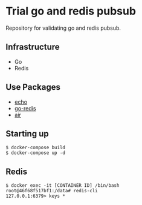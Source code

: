# Trial go and redis pubsub

Repository for validating go and redis pubsub.

## Infrastructure

- Go
- Redis

## Use Packages

- [echo](https://github.com/labstack/echo)
- [go-redis](https://github.com/go-redis/redis)
- [air](https://github.com/cosmtrek/air)

## Starting up

```
$ docker-compose build
$ docker-compose up -d
```

## Redis

```
$ docker exec -it [CONTAINER ID] /bin/bash
root@46f68f517bf1:/data# redis-cli
127.0.0.1:6379> keys *
```
